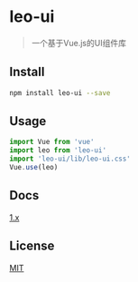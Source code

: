 # leo-ui

> 一个基于Vue.js的UI组件库

## Install

``` sh
npm install leo-ui --save
```

## Usage

```javascript
import Vue from 'vue'
import leo from 'leo-ui'
import 'leo-ui/lib/leo-ui.css'
Vue.use(leo)
```

## Docs

[1.x](https://teacher-li.github.io/leo-ui/)

## License

[MIT](https://opensource.org/licenses/MIT)